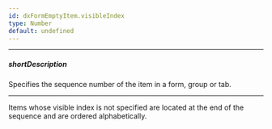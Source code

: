```yaml
---
id: dxFormEmptyItem.visibleIndex
type: Number
default: undefined
---
```

---
##### shortDescription
Specifies the sequence number of the item in a form, group or tab.

---
Items whose visible index is not specified are located at the end of the sequence and are ordered alphabetically.